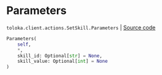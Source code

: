 # Parameters
`toloka.client.actions.SetSkill.Parameters` | [Source code](https://github.com/Toloka/toloka-kit/blob/v1.0.2/src/client/actions.py#L178)

```python
Parameters(
    self,
    *,
    skill_id: Optional[str] = None,
    skill_value: Optional[int] = None
)
```

